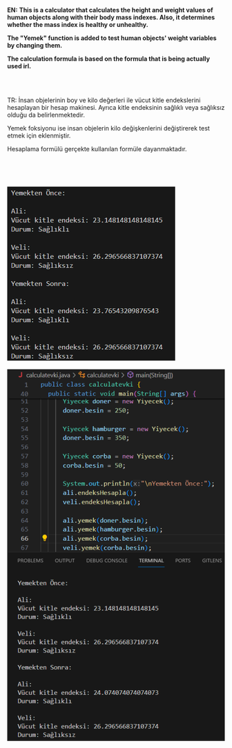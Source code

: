 **EN:**
**This is a calculator that calculates the height and weight values ​​of human objects along with their body mass indexes. Also, it determines whether the mass index is healthy or unhealthy.**

**The "Yemek" function is added to test human objects' weight variables by changing them.**

**The calculation formula is based on the formula that is being actually used irl.**

<br><br>

TR:
İnsan objelerinin boy ve kilo değerleri ile vücut kitle endekslerini hesaplayan bir hesap makinesi. Ayrıca kitle endeksinin sağlıklı veya sağlıksız olduğu da belirlenmektedir.

Yemek foksiyonu ise insan objelerin kilo değişkenlerini değiştirerek test etmek için eklenmiştir.

Hesaplama formülü gerçekte kullanılan formüle dayanmaktadır.

<br><br><br>

![](screenshots/ss1.png)
<br><br>
![](screenshots/ss2.png)
